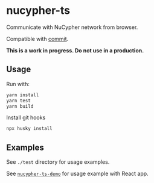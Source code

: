 # nucypher-ts

Communicate with NuCypher network from browser.

Compatible with [commit](https://github.com/nucypher/nucypher/pull/2805/commits/c0c2208826aee032bf6bcdc64c8bd4e45b79c04f).

**This is a work in progress. Do not use in a production.**

## Usage

Run with:

```bash
yarn install
yarn test
yarn build
```

Install git hooks

```bash
npx husky install
```

## Examples

See `./test` directory for usage examples.

See [`nucypher-ts-demo`](https://github.com/nucypher/nucypher-ts-demo) for usage example with React app.
